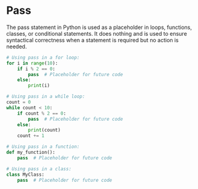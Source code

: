 # Pass

The pass statement in Python is used as a placeholder in loops, functions, classes, or conditional statements. It does nothing and is used to ensure syntactical correctness when a statement is required but no action is needed.

```python
# Using pass in a for loop:
for i in range(10):
    if i % 2 == 0:
        pass  # Placeholder for future code
    else:
        print(i)

# Using pass in a while loop:
count = 0
while count < 10:
    if count % 2 == 0:
        pass  # Placeholder for future code
    else:
        print(count)
    count += 1

# Using pass in a function:
def my_function():
    pass  # Placeholder for future code

# Using pass in a class:
class MyClass:
    pass  # Placeholder for future code
```